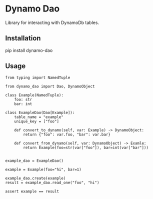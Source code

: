 # Dynamo Dao

Library for interacting with DynamoDb tables.

## Installation

pip install dynamo-dao

## Usage

```
from typing import NamedTuple

from dynamo_dao import Dao, DynamoObject

class Example(NamedTuple):
    foo: str
    bar: int

class ExampleDao(Dao[Example]):
    table_name = "example"
    unique_key = ["foo"]

    def convert_to_dynamo(self, var: Example) -> DynamoObject:
        return {"foo": var.foo, "bar": var.bar}

    def convert_from_dynamo(self, var: DynamoObject) -> Examle:
        return Example(foo=str(var["foo"]), bar=int(var["bar"]))


example_dao = ExampleDao()

example = Example(foo="hi", bar=1)

example_dao.create(example)
result = example_dao.read_one("foo", "hi")

assert example == result
```
